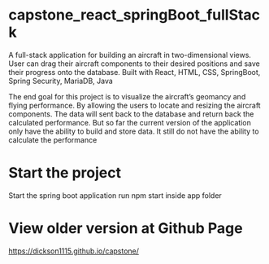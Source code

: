# capstone_react_springBoot_fullStack
A full-stack application for building an aircraft in two-dimensional views. User can drag their aircraft components to their desired positions and save their progress onto the database.
Built with React, HTML, CSS, SpringBoot, Spring Security, MariaDB, Java

The end goal for this project is to visualize the aircraft’s geomancy and flying performance. By allowing the users to locate and resizing the aircraft components. The data will sent back to the database and return back the calculated performance.
But so far the current version of the application only have the ability to build and store data. It still do not have the ability to calculate the performance

# Start the project
Start the spring boot application
run npm start inside app folder

# View older version at Github Page
https://dickson1115.github.io/capstone/
